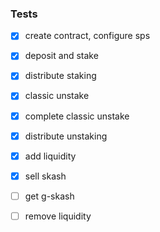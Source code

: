 ### Tests

- [x]  create contract, configure sps
- [x]  deposit and stake
- [x]  distribute staking
- [x]  classic unstake
- [x]  complete classic unstake
- [x]  distribute unstaking
- [x]  add liquidity
- [x]  sell skash
- [ ]  get g-skash
- [ ]  remove liquidity


